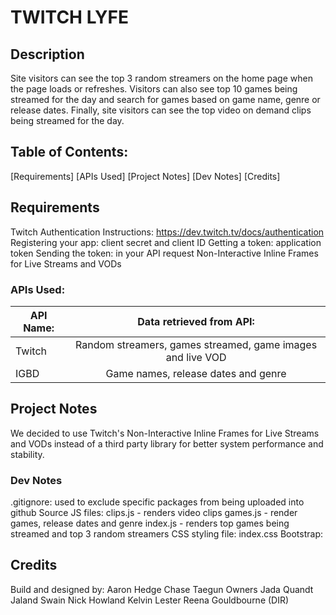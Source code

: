 # TWITCH LYFE

## Description 
Site visitors can see the top 3 random streamers on the home page when the page loads or refreshes. Visitors can also see top 10 games being streamed for the day and search for games based on game name, genre or release dates. Finally, site visitors can see the top video on demand clips being streamed for the day. 

## Table of Contents:
 [Requirements]
 [APIs Used]
 [Project Notes]
 [Dev Notes]
 [Credits]

## Requirements
Twitch Authentication Instructions: https://dev.twitch.tv/docs/authentication
    Registering your app: client secret and client ID
    Getting a token: application token
    Sending the token: in your API request
Non-Interactive Inline Frames for Live Streams and VODs
<!--- <iframe
    src="https://player.twitch.tv/?<channel, video, or collection>&parent=streamernews.example.com"
    height="<height>"
    width="<width>"
    frameborder="<frameborder>"
    scrolling="<scrolling>"
    allowfullscreen="<allowfullscreen>">
    </iframe>
-->    

### APIs Used:
| API Name:             |Data retrieved from API:                                          |
|-----------------------|:----------------------------------------------------------------:|
| Twitch                | Random streamers, games streamed, game images and live VOD       |
| IGBD                  | Game names, release dates and genre                              |


## Project Notes
We decided to use Twitch's Non-Interactive Inline Frames for Live Streams and VODs instead of a third party library for better system performance and stability.

### Dev Notes
.gitignore: used to exclude specific packages from being uploaded into github
Source JS files: 
    clips.js - renders video clips 
    games.js - render games, release dates and genre
    index.js - renders top games being streamed and top 3 random streamers
CSS styling file: index.css
Bootstrap: <!--<script src="https://code.jquery.com/jquery-3.2.1.slim.min.js" integrity="sha384-KJ3o2DKtIkvYIK3UENzmM7KCkRr/rE9/Qpg6aAZGJwFDMVNA/GpGFF93hXpG5KkN" crossorigin="anonymous"></script>-->

<!--<script src="https://cdnjs.cloudflare.com/ajax/libs/popper.js/1.12.9/umd/popper.min.js" integrity="sha384-ApNbgh9B+Y1QKtv3Rn7W3mgPxhU9K/ScQsAP7hUibX39j7fakFPskvXusvfa0b4Q" crossorigin="anonymous"></script>-->

<!--<script src="https://maxcdn.bootstrapcdn.com/bootstrap/4.0.0/js/bootstrap.min.js" integrity="sha384-JZR6Spejh4U02d8jOt6vLEHfe/JQGiRRSQQxSfFWpi1MquVdAyjUar5+76PVCmYl" crossorigin="anonymous"></script>-->

## Credits
Build and designed by:
Aaron Hedge
Chase Taegun Owners
Jada Quandt
Jaland Swain
Nick Howland
Kelvin Lester
Reena Gouldbourne (DIR)

